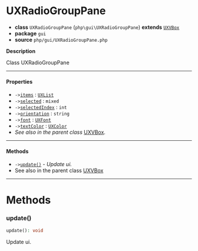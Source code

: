 # UXRadioGroupPane

- **class** `UXRadioGroupPane` (`php\gui\UXRadioGroupPane`) **extends** [`UXVBox`](https://github.com/jphp-group/jphp-gui-ext/blob/master/jphp-gui-ext/api-docs/classes/php/gui/layout/UXVBox.md)
- **package** `gui`
- **source** `php/gui/UXRadioGroupPane.php`

**Description**

Class UXRadioGroupPane

---

#### Properties

- `->`[`items`](#prop-items) : [`UXList`](https://github.com/jphp-group/jphp-gui-ext/blob/master/jphp-gui-ext/api-docs/classes/php/gui/UXList.md)
- `->`[`selected`](#prop-selected) : `mixed`
- `->`[`selectedIndex`](#prop-selectedindex) : `int`
- `->`[`orientation`](#prop-orientation) : `string`
- `->`[`font`](#prop-font) : [`UXFont`](https://github.com/jphp-group/jphp-gui-ext/blob/master/jphp-gui-ext/api-docs/classes/php/gui/text/UXFont.md)
- `->`[`textColor`](#prop-textcolor) : [`UXColor`](https://github.com/jphp-group/jphp-gui-ext/blob/master/jphp-gui-ext/api-docs/classes/php/gui/paint/UXColor.md)
- *See also in the parent class* [UXVBox](https://github.com/jphp-group/jphp-gui-ext/blob/master/jphp-gui-ext/api-docs/classes/php/gui/layout/UXVBox.md).

---

#### Methods

- `->`[`update()`](#method-update) - _Update ui._
- See also in the parent class [UXVBox](https://github.com/jphp-group/jphp-gui-ext/blob/master/jphp-gui-ext/api-docs/classes/php/gui/layout/UXVBox.md)

---
# Methods

<a name="method-update"></a>

### update()
```php
update(): void
```
Update ui.